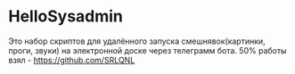 # HelloSysadmin
Это набор скриптов для удалённого запуска смешнявок(картинки, проги, звуки) на электронной доске через телеграмм бота.
50% работы взял - https://github.com/SRLQNL

